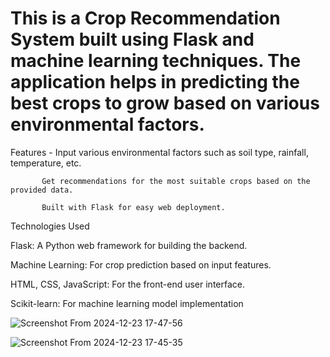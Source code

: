 # This is a Crop Recommendation System built using Flask and machine learning techniques. The application helps in predicting the best crops to grow based on various environmental factors.

Features - Input various environmental factors such as soil type, rainfall, temperature, etc.

           Get recommendations for the most suitable crops based on the provided data.

           Built with Flask for easy web deployment.

Technologies Used

Flask: A Python web framework for building the backend.

Machine Learning: For crop prediction based on input features.

HTML, CSS, JavaScript: For the front-end user interface.

Scikit-learn: For machine learning model implementation

![Screenshot From 2024-12-23 17-47-56](https://github.com/user-attachments/assets/5909c1fc-cc4d-44c3-b909-93e4e1fbdb38)

![Screenshot From 2024-12-23 17-45-35](https://github.com/user-attachments/assets/96679588-8bd2-48a3-959e-30d9408b407a)

